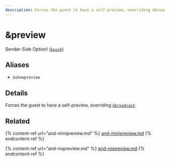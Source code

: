 ```yaml
---
description: Forces the guest to have a self-preview, overriding &broadcast
---
```


# \&preview

Sender-Side Option! ([`&push`](push.md))

## Aliases

* `&showpreview`

## Details

Forces the guest to have a self-preview, overriding [`&broadcast`](../advanced-settings/view-parameters/broadcast.md).

## Related

{% content-ref url="and-minipreview.md" %}
[and-minipreview.md](and-minipreview.md)
{% endcontent-ref %}

{% content-ref url="and-nopreview.md" %}
[and-nopreview.md](and-nopreview.md)
{% endcontent-ref %}
